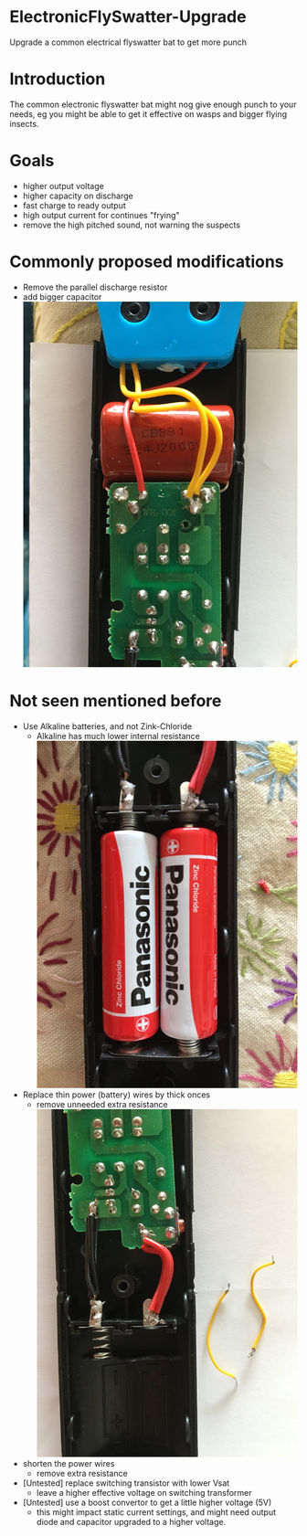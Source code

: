 # ElectronicFlySwatter-Upgrade
Upgrade a common electrical flyswatter bat to get more punch

# Introduction
The common electronic flyswatter bat might nog give enough punch to your needs, eg you might be able to get it effective on wasps and bigger flying insects.

# Goals 

* higher output voltage
* higher capacity on discharge
* fast charge to ready output
* high output current for continues "frying"
* remove the high pitched sound, not warning the suspects

# Commonly proposed modifications

* Remove the parallel discharge resistor
* add bigger capacitor 
   !["Adding bigger and better capacitor"](pictures/IMG_9746.JPG "IMG_9746.JPG")

# Not seen mentioned before

* Use Alkaline batteries, and not Zink-Chloride
    * Alkaline has much lower internal resistance
     !["Undesired Zink Cloride batteries"](pictures/IMG_9744.JPG "IMG_9744.JPG")
* Replace thin power (battery) wires by thick onces
    * remove unneeded extra resistance
    !["Thicker power wires"](pictures/IMG_9747.JPG "IMG_9747.JPG")
* shorten the power wires
    * remove extra resistance
* [Untested] replace switching transistor with lower Vsat
    * leave a higher effective voltage on switching transformer
* [Untested] use a boost convertor to get a little higher voltage (5V)
    * this might impact static current settings, and might need output diode and capacitor upgraded to a higher voltage.

